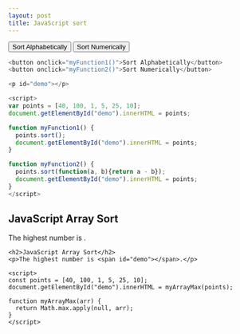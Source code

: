 ```yaml
---
layout: post
title: JavaScript sort
---
```


<button onclick="myFunction1()">Sort Alphabetically</button>
<button onclick="myFunction2()">Sort Numerically</button>

<p id="demo1"></p>

<script>
var points = [40, 100, 1, 5, 25, 10];
document.getElementById("demo1").innerHTML = points;

function myFunction1() {
  points.sort();
  document.getElementById("demo1").innerHTML = points;
}

function myFunction2() {
  points.sort(function(a, b){return a - b});
  document.getElementById("demo1").innerHTML = points;
}
</script>

```javascript
<button onclick="myFunction1()">Sort Alphabetically</button>
<button onclick="myFunction2()">Sort Numerically</button>

<p id="demo"></p>

<script>
var points = [40, 100, 1, 5, 25, 10];
document.getElementById("demo").innerHTML = points;

function myFunction1() {
  points.sort();
  document.getElementById("demo").innerHTML = points;
}

function myFunction2() {
  points.sort(function(a, b){return a - b});
  document.getElementById("demo").innerHTML = points;
}
</script>
```

<h2>JavaScript Array Sort</h2>
<p>The highest number is <span id="demo2"></span>.</p>

<script>
const points = [40, 100, 1, 5, 25, 10];
document.getElementById("demo2").innerHTML = myArrayMax(points);

function myArrayMax(arr) {
  return Math.max.apply(null, arr);
}
</script>

```javacript
<h2>JavaScript Array Sort</h2>
<p>The highest number is <span id="demo"></span>.</p>

<script>
const points = [40, 100, 1, 5, 25, 10];
document.getElementById("demo").innerHTML = myArrayMax(points);

function myArrayMax(arr) {
  return Math.max.apply(null, arr);
}
</script>
```